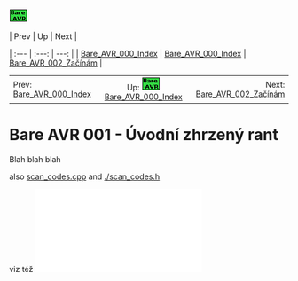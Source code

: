 ![logo](../BareAvr.png)

| Prev | Up | Next |



| :--- | :---: | ---: |
| [Bare_AVR_000_Index](../) | [Bare_AVR_000_Index](../) | [Bare_AVR_002_Začínám](../Bare_AVR_002_Začínám) |

<table width="100%">
<tr>
<td align="left">Prev: <a href="../">Bare_AVR_000_Index</a> </td>
<td align="center">Up: <img src="../BareAvr.png"><a href="../">Bare_AVR_000_Index</a> </td>
<td align="right">Next: <a href="../Bare_AVR_002_Začínám]">Bare_AVR_002_Začínám</a> </td>
</tr>
</table>

# Bare AVR 001 - Úvodní zhrzený rant

Blah blah blah

also [scan_codes.cpp](scan_codes.cpp) and [./scan_codes.h](./scan_codes.h) 

viz též ![header](scan_codes.h)
